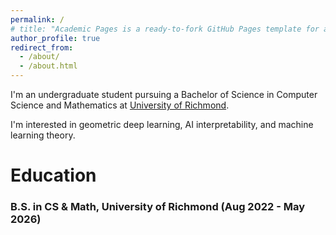 ```yaml
---
permalink: /
# title: "Academic Pages is a ready-to-fork GitHub Pages template for academic personal websites"
author_profile: true
redirect_from: 
  - /about/
  - /about.html
---
```


I'm an undergraduate student pursuing a Bachelor of Science in Computer Science and Mathematics at [University of Richmond](https://www.richmond.edu/).

I'm interested in geometric deep learning, AI interpretability, and machine learning theory.

# Education
<!-- ====== -->

### B.S. in CS & Math, University of Richmond (Aug 2022 - May 2026)


<!-- ### Coursework:

Math:
- Multivariate Calculus
- Linear Algebra I, Linear Algebra II
- Proofs
- Real Analysis
- _Algebra I (Group Theory & Rings) [ongoing]_
- Differential Geometry
- Probability, _Statistics [ongoing]_
- Control Theory

Computer Science:
- Data Structures
- Algorithms, Applied Algorithms
- Software Systems
- Signal Processing
- Robotics
- Artifical Intelligence
- _Machine Learning [ongoing]_ -->
